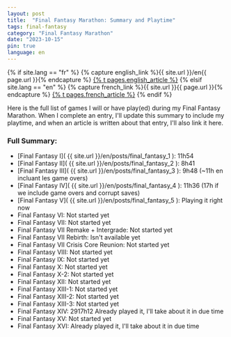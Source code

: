 ```yaml
---
layout: post
title:  "Final Fantasy Marathon: Summary and Playtime"
tags: final-fantasy
category: "Final Fantasy Marathon"
date: "2023-10-15"
pin: true
language: en
---
```


{% if site.lang == "fr" %}
  {% capture english_link %}{{ site.url }}/en{{ page.url }}{% endcapture %}
  <a href="{{ english_link }}" >{% t pages.english_article %}</a>
{% elsif site.lang == "en" %}
  {% capture french_link  %}{{ site.url }}{{ page.url }}{% endcapture %}
 <a href="{{ french_link }}" >{% t pages.french_article %}</a>
{% endif %}

Here is the full list of games I will or have play(ed) during my Final Fantasy Marathon.
When I complete an entry, I'll update this summary to include my playtime, and when an article is written about that entry, I'll also link it here.

### Full Summary:

- [Final Fantasy I]( {{ site.url }}/en/posts/final_fantasy_1 ): 11h54
- [Final Fantasy II]( {{ site.url }}/en/posts/final_fantasy_2 ): 8h41
- [Final Fantasy III]( {{ site.url }}/en/posts/final_fantasy_3 ): 9h48 (~11h en incluant les game overs)
- [Final Fantasy IV]( {{ site.url }}/en/posts/final_fantasy_4 ): 11h36 (17h if we include game overs and corrupt saves)
- [Final Fantasy V]( {{ site.url }}/en/posts/final_fantasy_5 ): Playing it right now
- Final Fantasy VI: Not started yet
- Final Fantasy VII: Not started yet
- Final Fantasy VII Remake + Intergrade:  Not started yet
- Final Fantasy VII Rebirth:  Isn't available yet
- Final Fantasy VII Crisis Core Reunion: Not started yet
- Final Fantasy VIII: Not started yet
- Final Fantasy IX: Not started yet
- Final Fantasy X: Not started yet
- Final Fantasy X-2: Not started yet
- Final Fantasy XII: Not started yet
- Final Fantasy XIII-1: Not started yet
- Final Fantasy XIII-2: Not started yet
- Final Fantasy XIII-3:  Not started yet
- Final Fantasy XIV: 2917h12 Already played it, I'll take about it in due time
- Final Fantasy XV: Not started yet
- Final Fantasy XVI: Already played it, I'll take about it in due time

